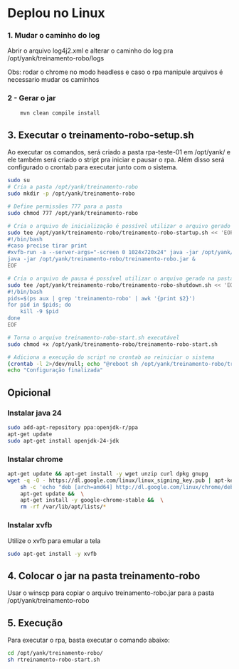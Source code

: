 # Deplou no Linux

### 1. Mudar o caminho do log

Abrir o arquivo log4j2.xml e alterar o caminho do log pra /opt/yank/treinamento-robo/logs

Obs: rodar o chrome no modo headless e caso o rpa manipule arquivos é necessario mudar os caminhos

### 2 - Gerar o jar

```bash
    mvn clean compile install
```

## 3. Executar o treinamento-robo-setup.sh

Ao executar os comandos, será criado a pasta rpa-teste-01 em /opt/yank/ e ele
também será criado o stript pra iniciar e pausar o rpa.
Além disso será configurado o crontab para executar junto com o sistema.

```bash
sudo su
# Cria a pasta /opt/yank/treinamento-robo
sudo mkdir -p /opt/yank/treinamento-robo

# Define permissões 777 para a pasta
sudo chmod 777 /opt/yank/treinamento-robo

# Cria o arquivo de inicialização é possível utilizar o arquivo gerado na pasta target do crawler
sudo tee /opt/yank/treinamento-robo/treinamento-robo-startup.sh << 'EOF'
#!/bin/bash
#caso precise tirar print
#xvfb-run -a --server-args="-screen 0 1024x720x24" java -jar /opt/yank/treinamento-robo/treinamento-robo.jar &
java -jar /opt/yank/treinamento-robo/treinamento-robo.jar &
EOF

# Cria o arquivo de pausa é possível utilizar o arquivo gerado na pasta target do crawler
sudo tee /opt/yank/treinamento-robo/treinamento-robo-shutdown.sh << 'EOF'
#!/bin/bash
pids=$(ps aux | grep 'treinamento-robo' | awk '{print $2}')
for pid in $pids; do
    kill -9 $pid
done
EOF

# Torna o arquivo treinamento-robo-start.sh executável
sudo chmod +x /opt/yank/treinamento-robo/treinamento-robo-start.sh

# Adiciona a execução do script no crontab ao reiniciar o sistema
(crontab -l 2>/dev/null; echo "@reboot sh /opt/yank/treinamento-robo/treinamento-robo-start.sh") | crontab
echo "Configuração finalizada"
```

## Opicional

### Instalar java 24

```bash 
sudo add-apt-repository ppa:openjdk-r/ppa
apt-get update
sudo apt-get install openjdk-24-jdk
```

### Instalar chrome

```bash
apt-get update && apt-get install -y wget unzip curl dpkg gnupg
wget -q -O - https://dl.google.com/linux/linux_signing_key.pub | apt-key add - && \
    sh -c 'echo "deb [arch=amd64] http://dl.google.com/linux/chrome/deb/ stable main" >> /etc/apt/sources.list.d/google-chrome.list' && \
    apt-get update &&  \
    apt-get install -y google-chrome-stable &&  \
    rm -rf /var/lib/apt/lists/*
```

### Instalar xvfb

Utilize o xvfb para emular a tela

```bash
sudo apt-get install -y xvfb
```

## 4. Colocar o jar na pasta treinamento-robo

Usar o winscp para copiar o arquivo treinamento-robo.jar para a pasta /opt/yank/treinamento-robo

## 5. Execução

Para executar o rpa, basta executar o comando abaixo:

```bash
cd /opt/yank/treinamento-robo/
sh rtreinamento-robo-start.sh 
```

